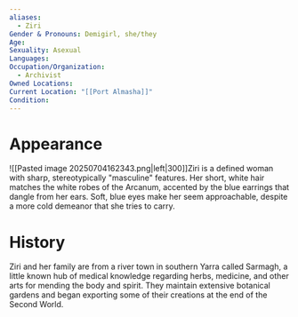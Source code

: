 ```yaml
---
aliases:
  - Ziri
Gender & Pronouns: Demigirl, she/they
Age: 
Sexuality: Asexual
Languages: 
Occupation/Organization:
  - Archivist
Owned Locations: 
Current Location: "[[Port Almasha]]"
Condition:
---
```

# Appearance
![[Pasted image 20250704162343.png|left|300]]Ziri is a defined woman with sharp, stereotypically "masculine" features. Her short, white hair matches the white robes of the Arcanum, accented by the blue earrings that dangle from her ears. Soft, blue eyes make her seem approachable, despite a more cold demeanor that she tries to carry.

# History
Ziri and her family are from a river town in southern Yarra called Sarmagh, a little known hub of medical knowledge regarding herbs, medicine, and other arts for mending the body and spirit. They maintain extensive botanical gardens and began exporting some of their creations at the end of the Second World.